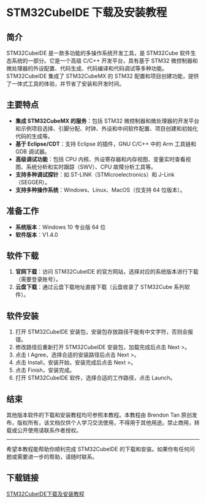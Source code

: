 # STM32CubeIDE 下载及安装教程

## 简介
STM32CubeIDE 是一款多功能的多操作系统开发工具，是 STM32Cube 软件生态系统的一部分。它是一个高级 C/C++ 开发平台，具有基于 STM32 微控制器和微处理器的外设配置、代码生成、代码编译和代码调试等多种功能。STM32CubeIDE 集成了 STM32CubeMX 的 STM32 配置和项目创建功能，提供了一体式工具的体验，并节省了安装和开发时间。

## 主要特点
- **集成 STM32CubeMX 的服务**：包括 STM32 微控制器和微处理器的开发平台和示例项目选择、引脚分配、时钟、外设和中间软件配置、项目创建和初始化代码的生成等。
- **基于 Eclipse/CDT**：支持 Eclipse 的插件，GNU C/C++ 中的 Arm 工具链和 GDB 调试器。
- **高级调试功能**：包括 CPU 内核、外设寄存器和内存视图、变量实时查看视图、系统分析和实时跟踪（SWV）、CPU 故障分析工具等。
- **支持多种调试探针**：如 ST-LINK（STMicroelectronics）和 J-Link（SEGGER）。
- **支持多种操作系统**：Windows、Linux、MacOS（仅支持 64 位版本）。

## 准备工作
- **系统版本**：Windows 10 专业版 64 位
- **软件版本**：V1.4.0

## 软件下载
1. **官网下载**：访问 STM32CubeIDE 的官方网站，选择对应的系统版本进行下载（需要登录账号）。
2. **云盘下载**：通过云盘下载地址直接下载（云盘收录了 STM32Cube 系列软件）。

## 软件安装
1. 打开 STM32CubeIDE 安装包，安装包存放路径不能有中文字符，否则会报错。
2. 修改路径后重新打开 STM32CubeIDE 安装包，加载完成后点击 Next >。
3. 点击 I Agree，选择合适的安装路径后点击 Next >。
4. 点击 Install，安装开始，安装完成后点击 Next >。
5. 点击 Finish，安装完成。
6. 打开 STM32CubeIDE 软件，选择合适的工作路径，点击 Launch。

## 结束
其他版本软件的下载和安装教程均可参照本教程。本教程由 Brendon Tan 原创发布，版权所有，该文档仅供个人学习交流使用，不得用于其他用途。禁止商用，转载或公开使用请联系作者授权。

---

希望本教程能帮助你顺利完成 STM32CubeIDE 的下载和安装。如果你有任何问题或需要进一步的帮助，请随时联系。

## 下载链接

[STM32CubeIDE下载及安装教程](https://pan.quark.cn/s/b85c69c03c11)